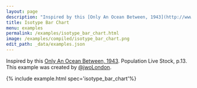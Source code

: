 ```yaml
---
layout: page
description: "Inspired by this [Only An Ocean Between, 1943](http://www.thomwhite.co.uk/?p=1303). Population Live Stock, p.13. This example was created by [@jwoLondon](https://github.com/jwoLondon)."
title: Isotype Bar Chart
menu: examples
permalink: /examples/isotype_bar_chart.html
image: /examples/compiled/isotype_bar_chart.png
edit_path: _data/examples.json
---
```


Inspired by this [Only An Ocean Between, 1943](http://www.thomwhite.co.uk/?p=1303). Population Live Stock, p.13. This example was created by [@jwoLondon](https://github.com/jwoLondon).

{% include example.html spec='isotype_bar_chart'%}
